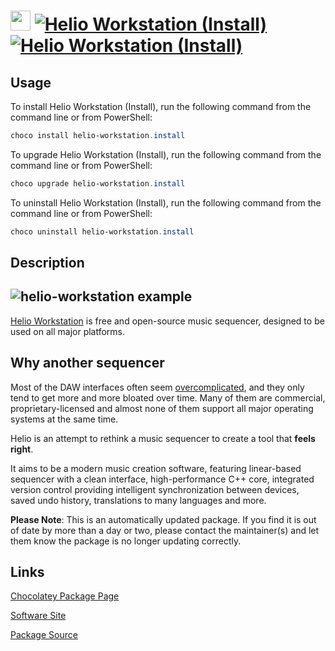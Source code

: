 ﻿# <img src="https://cdn.jsdelivr.net/gh/mkevenaar/chocolatey-packages@541c39f37252917dbd3f0673ea1c9b1e90528504/icons/helio-workstation.png" width="32" height="32"/> [![Helio Workstation (Install)](https://img.shields.io/chocolatey/v/helio-workstation.install.svg?label=Helio+Workstation+(Install))](https://community.chocolatey.org/packages/helio-workstation.install) [![Helio Workstation (Install)](https://img.shields.io/chocolatey/dt/helio-workstation.install.svg)](https://community.chocolatey.org/packages/helio-workstation.install)

## Usage

To install Helio Workstation (Install), run the following command from the command line or from PowerShell:

```powershell
choco install helio-workstation.install
```

To upgrade Helio Workstation (Install), run the following command from the command line or from PowerShell:

```powershell
choco upgrade helio-workstation.install
```

To uninstall Helio Workstation (Install), run the following command from the command line or from PowerShell:

```powershell
choco uninstall helio-workstation.install
```

## Description

## ![helio-workstation example](https://cdn.jsdelivr.net/gh/helio-fm/helio-workstation@30a8ba6b1ab4d5421887dce9fc0eae77e3c266fc/Resources/screen-v2.png)

[Helio Workstation](https://helio.fm) is free and open-source music sequencer, designed to be used on all major platforms.

## Why another sequencer

Most of the DAW interfaces often seem [overcomplicated](http://mashable.com/2015/09/18/german-u-boat/), and they only tend to get more and more bloated over time. Many of them are commercial, proprietary-licensed and almost none of them support all major operating systems at the same time.

Helio is an attempt to rethink a music sequencer to create a tool that **feels right**.

It aims to be a modern music creation software, featuring linear-based sequencer with a clean interface, high-performance C++ core, integrated version control providing intelligent synchronization between devices, saved undo history, translations to many languages and more.

**Please Note**: This is an automatically updated package. If you find it is
out of date by more than a day or two, please contact the maintainer(s) and
let them know the package is no longer updating correctly.


## Links

[Chocolatey Package Page](https://community.chocolatey.org/packages/helio-workstation.install)

[Software Site](https://helio.fm/)

[Package Source](https://github.com/mkevenaar/chocolatey-packages/tree/master/automatic/helio-workstation.install)

